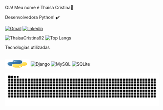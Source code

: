 Olá! Meu nome é Thaisa Cristina👋

Desenvolvedora Python! ✔️

[![Gmail](https://img.shields.io/badge/Gmail-D14836?style=for-the-badge&logo=gmail&logoColor=white)](https://mail.google.com/mail/u/0/?ogbl#inbox)
[![linkedin](https://img.shields.io/badge/LinkedIn-0077B5?style=for-the-badge&logo=linkedin&logoColor=white)](https://www.linkedin.com/in/thaisa-cristina-662b36218/)



![ThaisaCristina92](https://github-readme-stats.vercel.app/api?username=ThaisaCristina92&show_icons=false&theme=radical)
![Top Langs](https://github-readme-stats.vercel.app/api/top-langs/?username=ThaisaCristina92&layout=compact)


Tecnologias utilizadas

<div style="display: inline_block"><br>
<img align="center" alt="Python" height="30" width="80" src="https://raw.githubusercontent.com/devicons/devicon/master/icons/python/python-original.svg">
<img align="center" alt="Django" height="30" width="80" src="https://img.shields.io/badge/Django-092E20?style=for-the-badge&logo=django&logoColor=white">
<img align="center" alt="MySQL" height="30" width="80" src="https://img.shields.io/badge/MySQL-00000F?style=for-the-badge&logo=mysql&logoColor=white">
<img align="center" alt="SQLite" height="30" width="80" src="https://img.shields.io/badge/SQLite-07405E?style=for-the-badge&logo=sqlite&logoColor=white">
</div>



![Snake animation](https://github.com/ThaisaCristina92/ThaisaCristina92/blob/output/github-contribution-grid-snake.svg)
